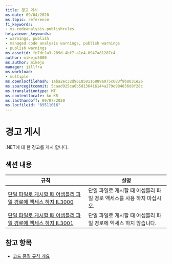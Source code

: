 ```yaml
---
title: 경고 게시
ms.date: 09/04/2020
ms.topic: reference
f1_keywords:
- vs.codeanalysis.publishrules
helpviewer_keywords:
- warnings, publish
- managed code analysis warnings, publish warnings
- publish warnings
ms.assetid: fe7dc2a3-289d-4bf7-a1e4-0947a81287c4
author: mikejo5000
ms.author: mikejo
manager: jillfra
ms.workload:
- multiple
ms.openlocfilehash: 1aba2ec32d961858116889a075c683f9b8031e26
ms.sourcegitcommit: 5caad925ca0b5d136416144a279e984836d8f28c
ms.translationtype: MT
ms.contentlocale: ko-KR
ms.lasthandoff: 09/07/2020
ms.locfileid: "89511016"
---
```

# <a name="publish-warnings"></a>경고 게시

.NET에 대 한 경고를 게시 합니다.

## <a name="in-this-section"></a>섹션 내용

|규칙|설명|
|----------|-----------------|
|[단일 파일로 게시할 때 어셈블리 파일 경로에 액세스 하지 IL3000](../code-quality/il3000.md)|단일 파일로 게시할 때 어셈블리 파일 경로 액세스를 사용 하지 마십시오.|
|[단일 파일로 게시할 때 어셈블리 파일 경로에 액세스 하지 IL3001](../code-quality/il3001.md)|단일 파일로 게시할 때 어셈블리 파일 경로에 액세스 하지 않습니다.|

## <a name="see-also"></a>참고 항목

- [코드 품질 규칙 개요](code-analysis-warnings-for-managed-code-by-checkid.md)